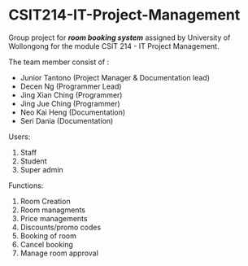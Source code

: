 # CSIT214-IT-Project-Management
Group project for ***room booking system***  assigned by University of Wollongong for the module CSIT 214 - IT Project Management.

The team member consist of :
* Junior Tantono (Project Manager & Documentation lead)
* Decen Ng (Programmer Lead)
* Jing Xian Ching (Programmer)
* Jing Jue Ching (Programmer)
* Neo Kai Heng (Documentation)
* Seri Dania (Documentation)


Users:
1. Staff
2. Student
3. Super admin

Functions:
1. Room Creation
2. Room managments
3. Price managements
4. Discounts/promo codes
5. Booking of room
6. Cancel booking
7. Manage room approval
